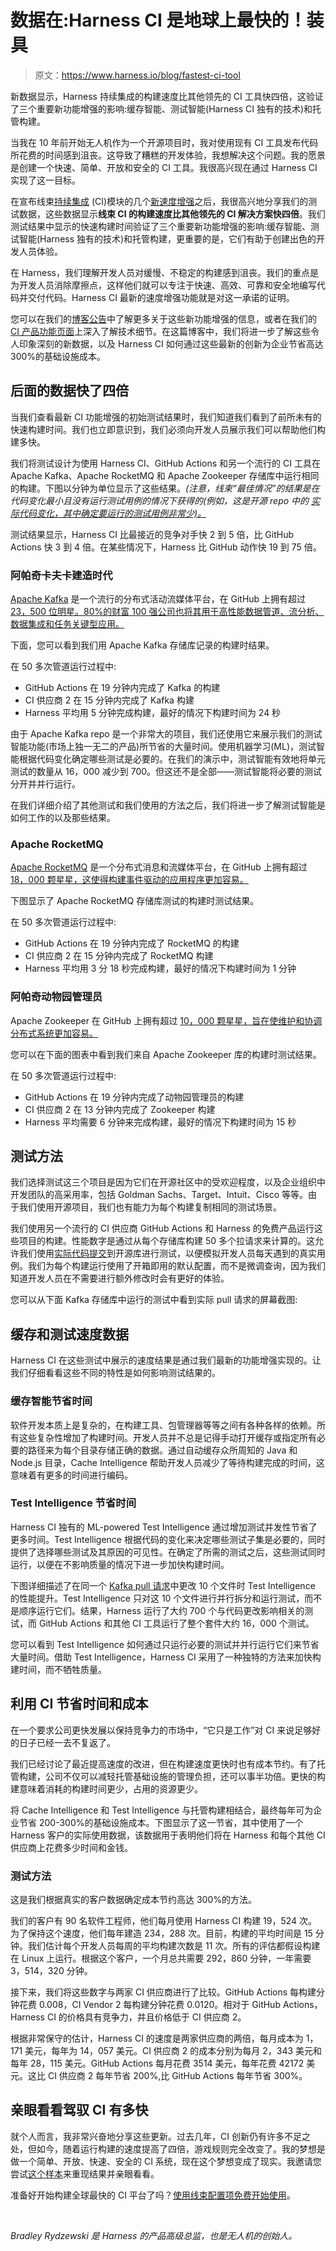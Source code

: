 # 数据在:Harness CI 是地球上最快的！装具

> 原文：<https://www.harness.io/blog/fastest-ci-tool>

新数据显示，Harness 持续集成的构建速度比其他领先的 CI 工具快四倍，这验证了三个重要新功能增强的影响:缓存智能、测试智能(Harness CI 独有的技术)和托管构建。

当我在 10 年前开始无人机作为一个开源项目时，我对使用现有 CI 工具发布代码所花费的时间感到沮丧。这导致了糟糕的开发体验，我想解决这个问题。我的愿景是创建一个快速、简单、开放和安全的 CI 工具。我很高兴现在通过 Harness CI 实现了这一目标。

在宣布线束[持续集成](https://harness.io/products/continuous-integration) (CI)模块的几个[新速度增强](https://harness.io/blog/announcing-speed-enhancements-and-hosted-builds-for-harness-ci)之后，我很高兴地分享我们的测试数据，这些数据显示**线束 CI 的构建速度比其他领先的 CI 解决方案快四倍**。我们测试结果中显示的快速构建时间验证了三个重要新功能增强的影响:缓存智能、测试智能(Harness 独有的技术)和托管构建，更重要的是，它们有助于创建出色的开发人员体验。

在 Harness，我们理解开发人员对缓慢、不稳定的构建感到沮丧。我们的重点是为开发人员消除摩擦点，这样他们就可以专注于快速、高效、可靠和安全地编写代码并交付代码。Harness CI 最新的速度增强功能就是对这一承诺的证明。

您可以在我们的[博客公告](https://harness.io/blog/announcing-speed-enhancements-and-hosted-builds-for-harness-ci)中了解更多关于这些新功能增强的信息，或者在我们的 [CI 产品功能页面](https://harness.io/product-features/continuous-integration)上深入了解技术细节。在这篇博客中，我们将进一步了解这些令人印象深刻的新数据，以及 Harness CI 如何通过这些最新的创新为企业节省高达 300%的基础设施成本。

## 后面的数据快了四倍

当我们查看最新 CI 功能增强的初始测试结果时，我们知道我们看到了前所未有的快速构建时间。我们也立即意识到，我们必须向开发人员展示我们可以帮助他们构建多快。

我们将测试设计为使用 Harness CI、GitHub Actions 和另一个流行的 CI 工具在 Apache Kafka、Apache RocketMQ 和 Apache Zookeeper 存储库中运行相同的构建。下图以分钟为单位显示了这些结果。*(注意，线束“最佳情况”的结果是在代码变化最小且没有运行测试用例的情况下获得的(例如，这是开源 repo* *中的* [*实际代码变化，其中确定要运行的测试用例非常少)。*](https://github.com/apache/kafka/pull/12688/commits)

测试结果显示，Harness CI 比最接近的竞争对手快 2 到 5 倍，比 GitHub Actions 快 3 到 4 倍。在某些情况下，Harness 比 GitHub 动作快 19 到 75 倍。

### 阿帕奇卡夫卡建造时代

[Apache Kafka](https://kafka.apache.org/) 是一个流行的分布式活动流媒体平台，在 GitHub 上拥有超过 [23，500 位明星。80%的财富 100 强公司也将其用于高性能数据管道、流分析、数据集成和任务关键型应用。](https://github.com/apache/kafka)

下面，您可以看到我们用 Apache Kafka 存储库记录的构建时结果。

在 50 多次管道运行过程中:

*   GitHub Actions 在 19 分钟内完成了 Kafka 的构建
*   CI 供应商 2 在 15 分钟内完成了 Kafka 构建
*   Harness 平均用 5 分钟完成构建，最好的情况下构建时间为 24 秒

由于 Apache Kafka repo 是一个非常大的项目，我们还使用它来展示我们的测试智能功能(市场上独一无二的产品)所节省的大量时间。使用机器学习(ML)，测试智能根据代码变化确定哪些测试是必要的。在我们的演示中，测试智能有效地将单元测试的数量从 16，000 减少到 700。但这还不是全部——测试智能将必要的测试分开并并行运行。

在我们详细介绍了其他测试和我们使用的方法之后，我们将进一步了解测试智能是如何工作的以及那些结果。

### Apache RocketMQ

[Apache RocketMQ](https://rocketmq.apache.org/) 是一个分布式消息和流媒体平台，在 GitHub 上拥有超过 [18，000 颗星星，这使得构建事件驱动的应用程序更加容易。](https://github.com/apache/rocketmq)

下图显示了 Apache RocketMQ 存储库测试的构建时测试结果。

在 50 多次管道运行过程中:

*   GitHub Actions 在 19 分钟内完成了 RocketMQ 的构建
*   CI 供应商 2 在 15 分钟内完成了 RocketMQ 构建
*   Harness 平均用 3 分 18 秒完成构建，最好的情况下构建时间为 1 分钟

### 阿帕奇动物园管理员

Apache Zookeeper 在 GitHub 上拥有超过 [10，000 颗星星，旨在使维护和协调分布式系统更加容易。](https://github.com/apache/zookeeper)

您可以在下面的图表中看到我们来自 Apache Zookeeper 库的构建时测试结果。

在 50 多次管道运行过程中:

*   GitHub Actions 在 19 分钟内完成了动物园管理员的构建
*   CI 供应商 2 在 13 分钟内完成了 Zookeeper 构建
*   Harness 平均需要 6 分钟来完成构建，最好的情况下构建时间为 15 秒

## 测试方法

我们选择测试这三个项目是因为它们在开源社区中的受欢迎程度，以及企业组织中开发团队的高采用率，包括 Goldman Sachs、Target、Intuit、Cisco 等等。由于我们使用开源项目，我们也有能力为每个构建复制相同的测试场景。

我们使用另一个流行的 CI 供应商 GitHub Actions 和 Harness 的免费产品运行这些项目的构建。性能数字是通过从每个存储库构建 50 多个拉请求来计算的。这允许我们使用[实际代码提交](https://github.com/apache/kafka/pull/12771)到开源库进行测试，以便模拟开发人员每天遇到的真实用例。我们为每个构建运行使用了开箱即用的默认配置，而不是微调查询，因为我们知道开发人员在不需要进行额外修改时会有更好的体验。

您可以从下面 Kafka 存储库中运行的测试中看到实际 pull 请求的屏幕截图:

## 缓存和测试速度数据

Harness CI 在这些测试中展示的速度结果是通过我们最新的功能增强实现的。让我们仔细看看这些不同的特性是如何影响测试结果的。

### 缓存智能节省时间

软件开发本质上是复杂的，在构建工具、包管理器等等之间有各种各样的依赖。所有这些复杂性增加了构建时间。开发人员并不总是记得手动打开缓存或指定所有必要的路径来为每个目录存储正确的数据。通过自动缓存众所周知的 Java 和 Node.js 目录，Cache Intelligence 帮助开发人员减少了等待构建完成的时间，这意味着有更多的时间进行编码。

### Test Intelligence 节省时间

Harness CI 独有的 ML-powered Test Intelligence 通过增加测试并发性节省了更多时间。Test Intelligence 根据代码的变化来决定哪些测试子集是必要的，同时提供了选择哪些测试及其原因的可见性。在确定了所需的测试之后，这些测试同时运行，以便在不影响质量的情况下进一步加快构建时间。

下图详细描述了在同一个 [Kafka pull 请求](https://github.com/apache/kafka/pull/12771)中更改 10 个文件时 Test Intelligence 的性能提升。Test Intelligence 只对这 10 个文件进行并行拆分和运行测试，而不是顺序运行它们。结果，Harness 运行了大约 700 个与代码更改影响相关的测试，而 GitHub Actions 和其他 CI 工具运行了整个套件大约 16，000 个测试。

您可以看到 Test Intelligence 如何通过只运行必要的测试并并行运行它们来节省大量时间。借助 Test Intelligence，Harness CI 采用了一种独特的方法来加快构建时间，而不牺牲质量。

## 利用 CI 节省时间和成本

在一个要求公司更快发展以保持竞争力的市场中，“它只是工作”对 CI 来说足够好的日子已经一去不复返了。

我们已经讨论了最近提高速度的改进，但在构建速度更快时也有成本节约。有了托管构建，公司不仅可以减轻托管基础设施的管理负担，还可以事半功倍。更快的构建意味着消耗的构建时间更少，占用的资源更少。

将 Cache Intelligence 和 Test Intelligence 与托管构建相结合，最终每年可为企业节省 200-300%的基础设施成本。下图显示了这一节省，其中使用了一个 Harness 客户的实际使用数据，该数据用于表明他们将在 Harness 和每个其他 CI 供应商上花费多少时间和金钱。

### 测试方法

这是我们根据真实的客户数据确定成本节约高达 300%的方法。

我们的客户有 90 名软件工程师，他们每月使用 Harness CI 构建 19，524 次。为了保持这个速度，他们每年建造 234，288 次。目前，构建的平均时间是 15 分钟。我们估计每个开发人员每周的平均构建次数是 11 次。所有的评估都假设构建在 Linux 上运行。根据这个客户，一个月总共需要 292，860 分钟，一年需要 3，514，320 分钟。

接下来，我们将这些数字与两家 CI 供应商进行了比较。GitHub Actions 每构建分钟花费 0.008，CI Vendor 2 每构建分钟花费 0.0120。相对于 GitHub Actions，Harness CI 的价格具有竞争力，并且价格低于 CI 供应商 2。

根据非常保守的估计，Harness CI 的速度是两家供应商的两倍，每月成本为 1，171 美元，每年为 14，057 美元。CI 供应商 2 的成本分别为每月 2，343 美元和每年 28，115 美元。GitHub Actions 每月花费 3514 美元，每年花费 42172 美元。这比 CI 供应商 2 每年节省 200%,比 GitHub Actions 每年节省 300%。

## 亲眼看看驾驭 CI 有多快

就个人而言，我非常兴奋地分享这些更新。过去几年，CI 创新仍有许多不足之处，但如今，随着运行构建的速度提高了四倍，游戏规则完全改变了。我的梦想是做一个简单、开放、快速、安全的 CI 系统，现在这个梦想变成了现实。我邀请您尝试[这个样本](https://github.com/harness-community/kafka/blob/trunk/.harness/README.md)来重现结果并亲眼看看。

准备好开始构建全球最快的 CI 平台了吗？[使用线束配置项免费开始使用](https://harness.io/products/continuous-integration)。

‍

*Bradley Rydzewski 是 Harness 的产品高级总监，也是无人机的创始人。*